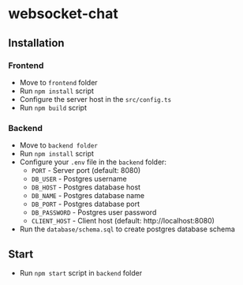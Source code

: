 # websocket-chat #
## Installation ##

### Frontend
* Move to `frontend` folder
* Run `npm install` script
* Configure the server host in the `src/config.ts`
* Run `npm build` script

### Backend
* Move to `backend folder`
* Run `npm install` script
* Configure your `.env` file in the `backend` folder:
  * `PORT` - Server port (default: 8080)
  * `DB_USER` - Postgres username
  * `DB_HOST` - Postgres database host
  * `DB_NAME` - Postgres database name
  * `DB_PORT` - Postgres database port
  * `DB_PASSWORD` - Postgres user password
  * `CLIENT_HOST` - Client host (default: http://localhost:8080) 
* Run the `database/schema.sql` to create postgres database schema

## Start
* Run `npm start` script in `backend` folder
